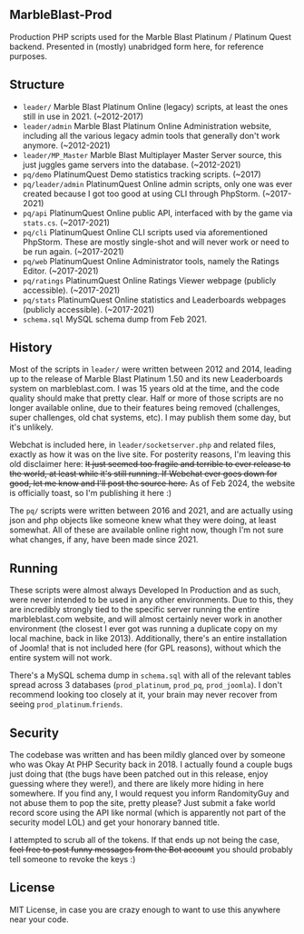 MarbleBlast-Prod
--

Production PHP scripts used for the Marble Blast Platinum / Platinum Quest backend. Presented in (mostly) unabridged form here, for reference purposes.

## Structure

- `leader/` Marble Blast Platinum Online (legacy) scripts, at least the ones still in use in 2021. (~2012-2017)
- `leader/admin` Marble Blast Platinum Online Administration website, including all the various legacy admin tools that generally don't work anymore. (~2012-2021)
- `leader/MP_Master` Marble Blast Multiplayer Master Server source, this just juggles game servers into the database. (~2012-2021)
- `pq/demo` PlatinumQuest Demo statistics tracking scripts. (~2017)
- `pq/leader/admin` PlatinumQuest Online admin scripts, only one was ever created because I got too good at using CLI through PhpStorm.  (~2017-2021)
- `pq/api` PlatinumQuest Online public API, interfaced with by the game via `stats.cs`. (~2017-2021)
- `pq/cli` PlatinumQuest Online CLI scripts used via aforementioned PhpStorm. These are mostly single-shot and will never work or need to be run again. (~2017-2021)
- `pq/web` PlatinumQuest Online Administrator tools, namely the Ratings Editor. (~2017-2021)
- `pq/ratings` PlatinumQuest Online Ratings Viewer webpage (publicly accessible). (~2017-2021)
- `pq/stats` PlatinumQuest Online statistics and Leaderboards webpages  (publicly accessible). (~2017-2021)
- `schema.sql` MySQL schema dump from Feb 2021.

## History

Most of the scripts in `leader/` were written between 2012 and 2014, leading up to the release of Marble Blast Platinum 1.50 and its new Leaderboards system on marbleblast.com. I was 15 years old at the time, and the code quality should make that pretty clear. Half or more of those scripts are no longer available online, due to their features being removed (challenges, super challenges, old chat systems, etc). I may publish them some day, but it's unlikely.

Webchat is included here, in `leader/socketserver.php` and related files, exactly as how it was on the live site. For posterity reasons, I'm leaving this old disclaimer here: ~~It just seemed too fragile and terrible to ever release to the world, at least while it's still running. If Webchat ever goes down for good, let me know and I'll post the source here.~~ As of Feb 2024, the website is officially toast, so I'm publishing it here :)

The `pq/` scripts were written between 2016 and 2021, and are actually using json and php objects like someone knew what they were doing, at least somewhat. All of these are available online right now, though I'm not sure what changes, if any, have been made since 2021.

## Running

These scripts were almost always Developed In Production and as such, were never intended to be used in any other environments. Due to this, they are incredibly strongly tied to the specific server running the entire marbleblast.com website, and will almost certainly never work in another environment (the closest I ever got was running a duplicate copy on my local machine, back in like 2013). Additionally, there's an entire installation of Joomla! that is not included here (for GPL reasons), without which the entire system will not work.

There's a MySQL schema dump in `schema.sql` with all of the relevant tables spread across 3 databases (`prod_platinum`, `prod_pq`, `prod_joomla`). I don't recommend looking too closely at it, your brain may never recover from seeing `prod_platinum`.`friends`.

## Security

The codebase was written and has been mildly glanced over by someone who was Okay At PHP Security back in 2018. I actually found a couple bugs just doing that (the bugs have been patched out in this release, enjoy guessing where they were!), and there are likely more hiding in here somewhere. If you find any, I would request you inform RandomityGuy and not abuse them to pop the site, pretty please? Just submit a fake world record score using the API like normal (which is apparently not part of the security model LOL) and get your honorary banned title.

I attempted to scrub all of the tokens. If that ends up not being the case, ~~feel free to post funny messages from the Bot account~~ you should probably tell someone to revoke the keys :)

## License

MIT License, in case you are crazy enough to want to use this anywhere near your code.
